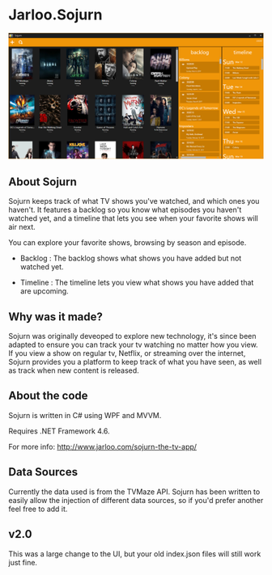 Jarloo.Sojurn
=============

![alt tag](/images/screenshot1.png)

About Sojurn
------------

Sojurn keeps track of what TV shows you've watched, and which ones you haven't. It features a backlog so you know what episodes you haven't watched yet, and a timeline that lets you see when your favorite shows will air next. 

You can explore your favorite shows, browsing by season and episode.

- Backlog : The backlog shows what shows you have added but not watched yet.

- Timeline : The timeline lets you view what shows you have added that are upcoming.

Why was it made?
----------------

Sojurn was originally deveoped to explore new technology, it's since been adapted to ensure you can track your tv watching no matter how you view. If you view a show on regular tv, Netflix, or streaming over the internet, Sojurn provides you a platform to keep track of what you have seen, as well as track when new content is released.


About the code
--------------

Sojurn is written in C# using WPF and MVVM. 


Requires .NET Framework 4.6.

For more info:
http://www.jarloo.com/sojurn-the-tv-app/


Data Sources
------------

Currently the data used is from the TVMaze API. Sojurn has been written to easily allow the injection of different data sources, so if you'd prefer another feel free to add it.


v2.0 
------------

This was a large change to the UI, but your old index.json files will still work just fine. 



